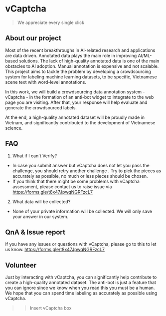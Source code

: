 # vCaptcha
> We appreciate every single click

## About our project
Most of the recent breakthroughs in AI-related research and applications are data driven. Annotated data plays the main role in improving AI/ML-based solutions. The lack of high-quality annotated data is one of the main obstacles to AI adoption. Manual annotation is expensive and not scalable. This project aims to tackle the problem by developing a crowdsourcing system for labeling machine learning datasets, to be specific, Vietnamese scene text with word-level annotations.

In this work, we will build a crowdsourcing data annotation system - vCaptcha - in the formation of an anti-bot widget to integrate to the web page you are visiting. After that, your response will help evaluate and generate the crowdsourced labels.

At the end, a high-quality annotated dataset will be proudly made in Vietnam, and significantly contributed to the development of Vietnamese science.

## FAQ
1. What if I can't Verify?
- In case you submit answer but vCaptcha does not let you pass the challenge, you should retry another challenge . Try to pick the pieces as accurately as possible, no much or less pieces should be chosen.
- If you think that there might be some problems with vCaptcha assessment, please contact us to raise issue via <https://forms.gle/t8x47JpwqNGRFzcL7>
2. What data will be collected?
- None of your private information will be collected. We will only save your answer in our system.

## QnA & Issue report
If you have any issues or questions with vCaptcha, please go to this <link> to let us know.
https://forms.gle/t8x47JpwqNGRFzcL7

## Volunteer
Just by interacting with vCaptcha, you can significantly help contribute to create a high-quality annotated dataset. The anti-bot is just a feature that you can ignore since we know when you read this you must be a human. We hope that you can spend time labeling as accurately as possible using vCaptcha.
>> Insert vCaptcha box
